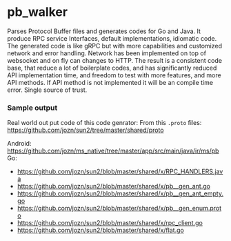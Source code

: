 # pb_walker
Parses Protocol Buffer files and generates codes for Go and Java. It produce RPC service Interfaces, default implementations, idiomatic code. The generated code is like gRPC but with more capabilities and customized network and error handling. Network has been implemented on top of websocket and on fly can changes to HTTP. The result is a consistent code base, that reduce a lot of boilerplate codes, and has significantly reduced API implementation time, and freedom to test with more features, and more API methods. If API method is not implemented it will be an compile time error. Single source of trust.

### Sample output
Real world out put code of this code genrator:
From this `.proto` files: https://github.com/jozn/sun2/tree/master/shared/proto

Android: https://github.com/jozn/ms_native/tree/master/app/src/main/java/ir/ms/pb
Go: 
- https://github.com/jozn/sun2/blob/master/shared/x/RPC_HANDLERS.java
- https://github.com/jozn/sun2/blob/master/shared/x/pb__gen_ant.go
- https://github.com/jozn/sun2/blob/master/shared/x/pb__gen_ant_empty.go
- https://github.com/jozn/sun2/blob/master/shared/x/pb__gen_enum.proto
- https://github.com/jozn/sun2/blob/master/shared/x/rpc_client.go
- https://github.com/jozn/sun2/blob/master/shared/x/flat.go

